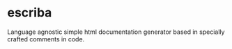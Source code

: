 # escriba
Language agnostic simple html documentation generator based in specially crafted comments in code.
